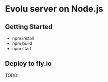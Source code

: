 # Evolu server on Node.js

## Getting Started

- npm install
- npm build
- npm start

## Deploy to fly.io

TODO:
